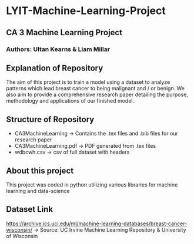 # LYIT-Machine-Learning-Project

## CA 3 Machine Learning Project

### Authors: Ultan Kearns & Liam Millar

## Explanation of Repository

The aim of this project is to train a model using a dataset to analyze patterns which lead breast cancer to being malignant and / or benign.  We also aim to provide a comprehensive research paper detailing the purpose, methodology and applications of our finished model.

## Structure of Repository

* CA3MachineLearning -> Contains the .tex files and .bib files for our research paper
* CA3MachineLearning.pdf -> PDF generated from .tex files
* wdbcwh.csv -> csv of full dataset with headers


## About this project

This project was coded in python utilizing various libraries for machine learning and data-science

##  Dataset Link 

https://archive.ics.uci.edu/ml/machine-learning-databases/breast-cancer-wisconsin/ -> Source: UC Irvine Machine Learning Repository & University of Wisconsin
